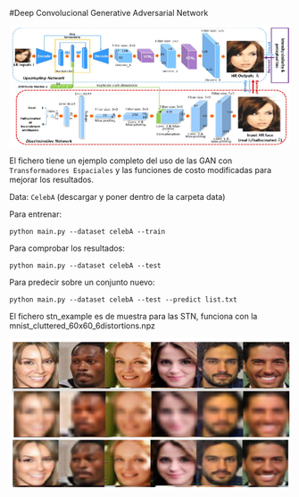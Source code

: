 #Deep Convolucional Generative Adversarial Network

![Deep Convolucional Generative Adversarial Network](figures/architecture.png "Architecture")

El fichero tiene un ejemplo completo del uso de las GAN con `Transformadores Espaciales` y las funciones de costo modificadas para mejorar los resultados.

Data: `CelebA` (descargar y poner dentro de la carpeta data)


Para entrenar:

```
python main.py --dataset celebA --train
```

Para comprobar los resultados:

```
python main.py --dataset celebA --test 
```

Para predecir sobre un conjunto nuevo:

```
python main.py --dataset celebA --test --predict list.txt
```

El fichero stn_example es de muestra para las STN, funciona con la mnist_cluttered_60x60_6distortions.npz


![Results](figures/results.png "Results")
